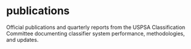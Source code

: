 # publications
Official publications and quarterly reports from the USPSA Classification Committee documenting classifier system performance, methodologies, and updates.
